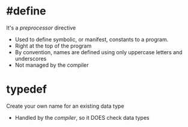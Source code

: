 # \#define
It's a *preprocessor* directive
- Used to define symbolic, or manifest, constants to a program.
- Right at the top of the program
- By convention, names are defined using only uppercase letters and underscores
- Not managed by the compiler

# typedef
Create your own name for an existing data type
- Handled by the *compiler*, so it DOES check data types
